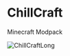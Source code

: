 # ChillCraft
Minecraft Modpack



![ChillCraftLong](https://github.com/user-attachments/assets/df0ba61c-fdc4-487e-91e4-ee95c8f404bd)
